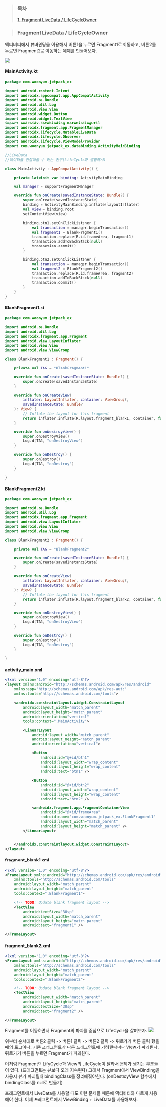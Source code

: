 > ### 목차
>
> [1. Fragment LiveData / LifeCycleOwner](#fragment-livedata--lifecycleowner)

> ### Fragment LiveData / LifeCycleOwner

액티비티에서 뷰바인딩을 이용해서 버튼1을 누르면 Fragment1로 이동하고, 버튼2를 누르면 Fragment2로 이동하는 예제를 만들어보자.

![](https://velog.velcdn.com/images/woonyumnyum/post/5abfad99-6031-400d-9eae-458c5421542c/image.png)

#### MainActivity.kt

```kotlin
package com.woonyum.jetpack_ex

import android.content.Intent
import androidx.appcompat.app.AppCompatActivity
import android.os.Bundle
import android.util.Log
import android.view.View
import android.widget.Button
import android.widget.TextView
import androidx.databinding.DataBindingUtil
import androidx.fragment.app.FragmentManager
import androidx.lifecycle.MutableLiveData
import androidx.lifecycle.Observer
import androidx.lifecycle.ViewModelProvider
import com.woonyum.jetpack_ex.databinding.ActivityMainBinding

//LiveData
//데이터를 관찰해줄 수 있는 친구(LifeCycle과 결합해서)

class MainActivity : AppCompatActivity() {

    private lateinit var binding: ActivityMainBinding

    val manager = supportFragmentManager

    override fun onCreate(savedInstanceState: Bundle?) {
        super.onCreate(savedInstanceState)
        binding = ActivityMainBinding.inflate(layoutInflater)
        val view = binding.root
        setContentView(view)

        binding.btn1.setOnClickListener {
            val transaction = manager.beginTransaction()
            val fragment1 = BlankFragment1()
            transaction.replace(R.id.frameArea, fragment1)
            transaction.addToBackStack(null)
            transaction.commit()
        }

        binding.btn2.setOnClickListener {
            val transaction = manager.beginTransaction()
            val fragment2 = BlankFragment2()
            transaction.replace(R.id.frameArea, fragment2)
            transaction.addToBackStack(null)
            transaction.commit()
        }
    }
}
```

#### BlankFragment1.kt

```kotlin
package com.woonyum.jetpack_ex

import android.os.Bundle
import android.util.Log
import androidx.fragment.app.Fragment
import android.view.LayoutInflater
import android.view.View
import android.view.ViewGroup

class BlankFragment1 : Fragment() {

    private val TAG = "BlankFragment1"

    override fun onCreate(savedInstanceState: Bundle?) {
        super.onCreate(savedInstanceState)
    }

    override fun onCreateView(
        inflater: LayoutInflater, container: ViewGroup?,
        savedInstanceState: Bundle?
    ): View? {
        // Inflate the layout for this fragment
        return inflater.inflate(R.layout.fragment_blank1, container, false)
    }

    override fun onDestroyView() {
        super.onDestroyView()
        Log.d(TAG, "onDestroyView")
    }

    override fun onDestroy() {
        super.onDestroy()
        Log.d(TAG, "onDestroy")
    }

}
```

#### BlankFragment2.kt

```kotlin
package com.woonyum.jetpack_ex

import android.os.Bundle
import android.util.Log
import androidx.fragment.app.Fragment
import android.view.LayoutInflater
import android.view.View
import android.view.ViewGroup

class BlankFragment2 : Fragment() {

    private val TAG = "BlankFragment2"

    override fun onCreate(savedInstanceState: Bundle?) {
        super.onCreate(savedInstanceState)
    }

    override fun onCreateView(
        inflater: LayoutInflater, container: ViewGroup?,
        savedInstanceState: Bundle?
    ): View? {
        // Inflate the layout for this fragment
        return inflater.inflate(R.layout.fragment_blank2, container, false)
    }

    override fun onDestroyView() {
        super.onDestroyView()
        Log.d(TAG, "onDestroyView")
    }

    override fun onDestroy() {
        super.onDestroy()
        Log.d(TAG, "onDestroy")
    }

}
```

#### activity_main.xml

```xml
<?xml version="1.0" encoding="utf-8"?>
<layout xmlns:android="http://schemas.android.com/apk/res/android"
    xmlns:app="http://schemas.android.com/apk/res-auto"
    xmlns:tools="http://schemas.android.com/tools">

    <androidx.constraintlayout.widget.ConstraintLayout
        android:layout_width="match_parent"
        android:layout_height="match_parent"
        android:orientation="vertical"
        tools:context=".MainActivity">

        <LinearLayout
            android:layout_width="match_parent"
            android:layout_height="match_parent"
            android:orientation="vertical">

            <Button
                android:id="@+id/btn1"
                android:layout_width="wrap_content"
                android:layout_height="wrap_content"
                android:text="btn1" />

            <Button
                android:id="@+id/btn2"
                android:layout_width="wrap_content"
                android:layout_height="wrap_content"
                android:text="btn2" />

            <androidx.fragment.app.FragmentContainerView
                android:id="@+id/frameArea"
                android:name="com.woonyum.jetpack_ex.BlankFragment1"
                android:layout_width="match_parent"
                android:layout_height="match_parent" />
        </LinearLayout>


    </androidx.constraintlayout.widget.ConstraintLayout>
</layout>
```

#### fragment_blank1.xml

```xml
<?xml version="1.0" encoding="utf-8"?>
<FrameLayout xmlns:android="http://schemas.android.com/apk/res/android"
    xmlns:tools="http://schemas.android.com/tools"
    android:layout_width="match_parent"
    android:layout_height="match_parent"
    tools:context=".BlankFragment1">

    <!-- TODO: Update blank fragment layout -->
    <TextView
        android:textSize="30sp"
        android:layout_width="match_parent"
        android:layout_height="match_parent"
        android:text="fragment1" />

</FrameLayout>
```

#### fragment_blank2.xml

```xml
<?xml version="1.0" encoding="utf-8"?>
<FrameLayout xmlns:android="http://schemas.android.com/apk/res/android"
    xmlns:tools="http://schemas.android.com/tools"
    android:layout_width="match_parent"
    android:layout_height="match_parent"
    tools:context=".BlankFragment2">

    <!-- TODO: Update blank fragment layout -->
    <TextView
        android:layout_width="match_parent"
        android:layout_height="match_parent"
        android:textSize="30sp"
        android:text="fragment2" />

</FrameLayout>
```

Fragment를 이동하면서 Fragment의 파괴를 중심으로 LifeCycle을 살펴보자.
![](https://velog.velcdn.com/images/woonyumnyum/post/ccc399ae-86e7-494a-8b92-08ade11b90d0/image.png)

위부터 순서대로 버튼2 클릭 -> 버튼1 클릭 -> 버튼2 클릭 -> 뒤로가기 버튼 클릭 했을 때의 로그이다.
기존 프래그먼트가 다른 프래그먼트에 가려질때마다 View가 파괴된다.
뒤로가기 버튼을 누르면 Fragment가 파괴된다.

이처럼 Fragment의 LifyCycle과 View의 LifeCycle이 달라서 문제가 생기는 부분들이 있다. (프래그먼트는 뷰보다 오래 지속된다)
그래서 Fragment에서 ViewBinding을 사용시 뷰가 파괴될때 bindingClass를 정리해줘야한다. (onDestroyView 함수에서 bindingClass를 null로 만들기)

프래그먼트에서 LiveData를 사용할 때도 이런 문제들 때문에 액티비티와 다르게 사용해야 한다.
이제 프래그먼트에서 ViewBinding + LiveData를 사용해보자.
